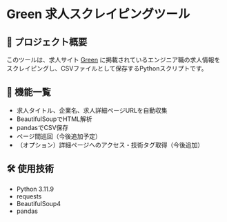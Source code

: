# Green 求人スクレイピングツール

## 📌 プロジェクト概要

このツールは、求人サイト [Green](https://www.green-japan.com/) に掲載されているエンジニア職の求人情報をスクレイピングし、CSVファイルとして保存するPythonスクリプトです。

## 🚀 機能一覧

- 求人タイトル、企業名、求人詳細ページURLを自動収集
- BeautifulSoupでHTML解析
- pandasでCSV保存
- ページ間巡回（今後追加予定）
- （オプション）詳細ページへのアクセス・技術タグ取得（今後追加）

## 🛠️ 使用技術

- Python 3.11.9
- requests
- BeautifulSoup4
- pandas
